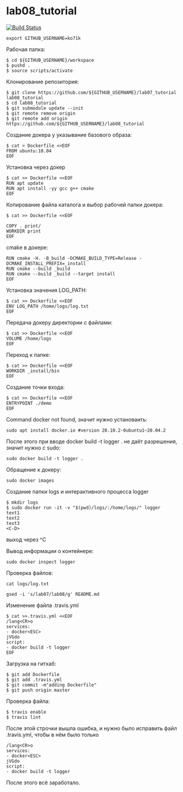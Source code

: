 # lab08_tutorial
[![Build Status](https://travis-ci.com/Ko71k/lab08_tutorial.svg?branch=master)](https://travis-ci.com/Ko71k/lab08_tutorial)

```
export GITHUB_USERNAME=ko71k
```
Рабочая папка:
```
$ cd ${GITHUB_USERNAME}/workspace
$ pushd .
$ source scripts/activate
```
Клонирование репозитория:
```
$ git clone https://github.com/${GITHUB_USERNAME}/lab07_tutorial lab08_tutorial
$ cd lab08_tutorial
$ git submodule update --init
$ git remote remove origin
$ git remote add origin https://github.com/${GITHUB_USERNAME}/lab08_tutorial
```
Создание докера у указывание базового образа:
```
$ cat > Dockerfile <<EOF
FROM ubuntu:18.04
EOF
```
Установка через докер
```
$ cat >> Dockerfile <<EOF
RUN apt update
RUN apt install -yy gcc g++ cmake
EOF
```
Копирование файла каталога и выбор рабочей папки докера:
```
$ cat >> Dockerfile <<EOF

COPY . print/
WORKDIR print
EOF
```
cmake в докере:
```
RUN cmake -H. -B_build -DCMAKE_BUILD_TYPE=Release -DCMAKE_INSTALL_PREFIX=_install
RUN cmake --build _build
RUN cmake --build _build --target install
EOF
```
Установка значения LOG_PATH:
```
$ cat >> Dockerfile <<EOF
ENV LOG_PATH /home/logs/log.txt
EOF
```
Передача докеру директории с файлами:
```
$ cat >> Dockerfile <<EOF
VOLUME /home/logs
EOF
```
Переход к папке:
```
$ cat >> Dockerfile <<EOF
WORKDIR _install/bin
EOF
```
Создание точки входа:
```
$ cat >> Dockerfile <<EOF
ENTRYPOINT ./demo
EOF
```
Command docker not found, значит нужно установаить:
```
sudo apt install docker.io #version 20.10.2-0ubuntu1~20.04.2
```
После этого при вводе docker build -t logger . не даёт разрешения, значит нужно с sudo:
```
sudo docker build -t logger .
```
Обращение к докеру:
```
sudo docker images
```
Создание папки logs и интерактивного процесса logger
```
$ mkdir logs
$ sudo docker run -it -v "$(pwd)/logs/:/home/logs/" logger
text1
text2
text3
<C-D>
```
выход через ^C

Вывод информации о контейнере:
```
sudo docker inspect logger
```
Проверка файлов:
```
cat logs/log.txt
```
```
gsed -i 's/lab07/lab08/g' README.md
```
Изменение файла .travis.yml
```
$ cat >>.travis.yml <<EOF
/lang<CR>o
services:
- docker<ESC>
jVGdo
script:
- docker build -t logger
EOF
```
Загрузка на гитхаб:
```
$ git add Dockerfile
$ git add .travis.yml
$ git commit -m"adding Dockerfile"
$ git push origin master
```
Проверка файла:
```
$ travis enable
$ travis lint
```
После этой строчки вышла ошибка, и нужно было исправить файл .travis.yml, чтобы в нём было только 
```
/lang<CR>o
services:
- docker<ESC>
jVGdo
script:
- docker build -t logger
```
После этого всё заработало.
